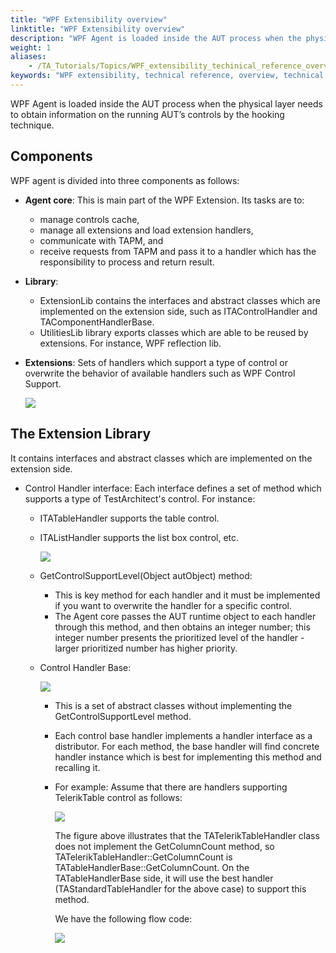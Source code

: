 ```yaml
--- 
title: "WPF Extensibility overview"
linktitle: "WPF Extensibility overview"
description: "WPF Agent is loaded inside the AUT process when the physical layer needs to obtain information on the running AUT’s controls by the hooking technique."
weight: 1
aliases: 
    - /TA_Tutorials/Topics/WPF_extensibility_techinical_reference_overview.html
keywords: "WPF extensibility, technical reference, overview, technical reference, WPF extensibility, overview"
---
```


WPF Agent is loaded inside the AUT process when the physical layer needs to obtain information on the running AUT’s controls by the hooking technique.

## Components

WPF agent is divided into three components as follows:

-   **Agent core**: This is main part of the WPF Extension. Its tasks are to:
    -   manage controls cache,
    -   manage all extensions and load extension handlers,
    -   communicate with TAPM, and
    -   receive requests from TAPM and pass it to a handler which has the responsibility to process and return result.
-   **Library**:
    -   ExtensionLib contains the interfaces and abstract classes which are implemented on the extension side, such as ITAControlHandler and TAComponentHandlerBase.
    -   UtilitiesLib library exports classes which are able to be reused by extensions. For instance, WPF reflection lib.
-   **Extensions**: Sets of handlers which support a type of control or overwrite the behavior of available handlers such as WPF Control Support.

    ![](/images/TA_Tutorials/Images/WPF_extensiblity_components.png)


## The Extension Library

It contains interfaces and abstract classes which are implemented on the extension side.

-   Control Handler interface: Each interface defines a set of method which supports a type of TestArchitect's control. For instance:
    -   ITATableHandler supports the table control.
    -   ITAListHandler supports the list box control, etc.

        ![](/images/TA_Tutorials/Images/WPF_extensiblity_extension_library_diagram.png)

    -   GetControlSupportLevel\(Object autObject\) method:
        -   This is key method for each handler and it must be implemented if you want to overwrite the handler for a specific control.
        -   The Agent core passes the AUT runtime object to each handler through this method, and then obtains an integer number; this integer number presents the prioritized level of the handler - larger prioritized number has higher priority.
    -   Control Handler Base:

        ![](/images/TA_Tutorials/Images/WPF_extensiblity_control_handler_base.png)

        -   This is a set of abstract classes without implementing the GetControlSupportLevel method.
        -   Each control base handler implements a handler interface as a distributor. For each method, the base handler will find concrete handler instance which is best for implementing this method and recalling it.
        -   For example: Assume that there are handlers supporting TelerikTable control as follows:

            ![](/images/TA_Tutorials/Images/WPF_extensiblity_TATableHandlerBase.png)

            The figure above illustrates that the TATelerikTableHandler class does not implement the GetColumnCount method, so TATelerikTableHandler::GetColumnCount is TATableHandlerBase::GetColumnCount. On the TATableHandlerBase side, it will use the best handler \(TAStandardTableHandler for the above case\) to support this method.

            We have the following flow code:

            ![](/images/TA_Tutorials/Images/WPF_extensiblity_TATelerikTableHandler_flow_code.png)




